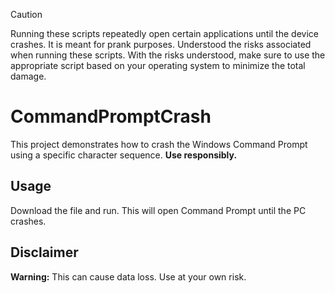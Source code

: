 >[!CAUTION]
>Running these scripts repeatedly open certain applications until the device crashes. It is meant for prank purposes. Understood the risks associated when running these scripts. With the risks understood, make sure to use the appropriate script based on your operating system to minimize the total damage.

# CommandPromptCrash

This project demonstrates how to crash the Windows Command Prompt using a specific character sequence. **Use responsibly.**

## Usage

Download the file and run. This will open Command Prompt until the PC crashes.

## Disclaimer

**Warning:** This can cause data loss. Use at your own risk.
